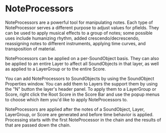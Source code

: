 NoteProcessors 
==============

NoteProcessors are a powerful tool for manipulating notes. Each type of
NoteProcessor serves a different purpose to adjust values for pfields.
They can be used to apply musical effects to a group of notes; some
possible uses include humanizing rhythm, added crescendo/decrescendo,
reassigning notes to different instruments, applying time curves, and
transposition of material.

NoteProcessors can be applied on a per-SoundObject basis. They can also
be applied to an entire Layer to affect all SoundObjects in that layer,
as well as applied to a LayerGroup or to the entire Score.

You can add NoteProcessors to SoundObjects by using the SoundObject
Properties window. You can add them to Layers the support them by using
the "N" button the layer's header panel. To apply them to a
LayerGroup or Score, right click the Root Score in the Score Bar and use
the popup menus to choose which item you'd like to apply NoteProcessors
to.

NoteProcessors are applied after the notes of a SoundObject, Layer,
LayerGroup, or Score are generated and before time behavior is applied.
Processing starts with the first NoteProcessor in the chain and the
results of that are passed down the chain.
